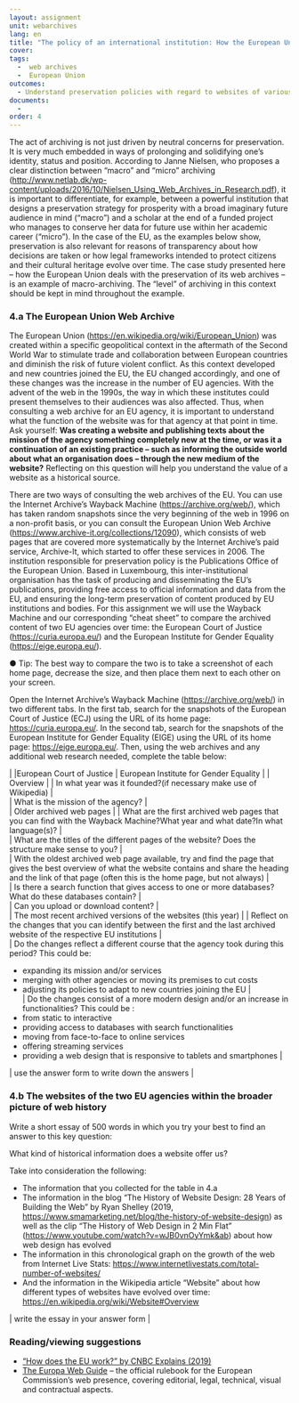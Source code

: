 ```yaml
---
layout: assignment
unit: webarchives
lang: en
title: "The policy of an international institution: How the European Union preserves its web archives"
cover:
tags:
  -  web archives 
  -  European Union 
outcomes:
  - Understand preservation policies with regard to websites of various institutions
documents:
  - 
order: 4
---
```

The act of archiving is not just driven by neutral concerns for preservation. It is very much embedded in ways of prolonging and solidifying one’s identity, status and position. According to Janne Nielsen, who proposes a clear distinction between “macro” and “micro” archiving 
(http://www.netlab.dk/wp-content/uploads/2016/10/Nielsen_Using_Web_Archives_in_Research.pdf), it is important to differentiate, for example, between a powerful institution that designs a preservation strategy for prosperity with a broad imaginary future audience in mind (“macro”) and a scholar at the end of a funded project who manages to conserve her data for future use within her academic career (“micro”). In the case of the EU, as the examples below show, preservation is also relevant for reasons of transparency about how decisions are taken or how legal frameworks intended to protect citizens and their cultural heritage evolve over time. The case study presented here – how the European Union deals with the preservation of its web archives – is an example of macro-archiving. The “level” of archiving in this context should be kept in mind throughout the example. 
<!-- more -->

<!-- briefing-student -->

### 4.a The European Union Web Archive
<!-- section-contents -->
The European Union (https://en.wikipedia.org/wiki/European_Union) was created within a specific geopolitical context in the aftermath of the Second World War to stimulate trade and collaboration between European countries and diminish the risk of future violent conflict. As this context developed and new countries joined the EU, the EU changed accordingly, and one of these changes was the increase in the number of EU agencies. With the advent of the web in the 1990s, the way in which these institutes could present themselves to their audiences was also affected. Thus, when consulting a web archive for an EU agency, it is important to understand what the function of the website was for that agency at that point in time. Ask yourself: **Was creating a website and publishing texts about the mission of the agency something completely new at the time, or was it a continuation of an existing practice – such as informing the outside world about what an organisation does – through the new medium of the website?** Reflecting on this question will help you understand the value of a website as a historical source. 

There are two ways of consulting the web archives of the EU. You can use the Internet Archive’s Wayback Machine (https://archive.org/web/), which has taken random snapshots since the very beginning of the web in 1996 on a non-profit basis, or you can consult the European Union Web Archive (https://www.archive-it.org/collections/12090), which consists of web pages that are covered more systematically by the Internet Archive’s paid service, Archive-It, which started to offer these services in 2006. The institution responsible for preservation policy is the Publications Office of the European Union. Based in Luxembourg, this inter-institutional organisation has the task of producing and disseminating the EU’s publications, providing free access to official information and data from the EU, and ensuring the long-term preservation of content produced by EU institutions and bodies. 
For this assignment we will use the Wayback Machine and our corresponding “cheat sheet” to compare the archived content of two EU agencies over time: the European Court of Justice (https://curia.europa.eu/) and the European Institute for Gender Equality (https://eige.europa.eu/).

●	Tip: The best way to compare the two is to take a screenshot of each home page, decrease the size, and then place them next to each other on your screen. 

Open the Internet Archive’s Wayback Machine (https://archive.org/web/) in two different tabs. In the first tab, search for the snapshots of the European Court of Justice (ECJ) using the URL of its home page: https://curia.europa.eu/. In the second tab, search for the snapshots of the European Institute for Gender Equality (EIGE) using the URL of its home page: https://eige.europa.eu/. Then, using the web archives and any additional web research needed, complete the table below:


| |European Court of Justice |	European Institute for Gender Equality |
| Overview |
| In what year was it founded?(if necessary make use of Wikipedia) |		
| What is the mission of the agency? |		
| Older archived web pages |
| What are the first archived web pages that you can find with the Wayback Machine?What year and what date?In what language(s)? |		
| What are the titles of the different pages of the website? Does the structure make sense to you? |		
| With the oldest archived web page available, try and find the page that gives the best overview of what the website contains and share the heading and the link of that page (often this is the home page, but not always) |		
| Is there a search function that gives access to one or more databases? What do these databases contain? |		
| Can you upload or download content? |		
| The most recent archived versions of the websites (this year) |
| Reflect on the changes that you can identify between the first and the last archived website of the respective EU institutions |		
| Do the changes reflect a different course that the agency took during this period? This could be:
-	expanding its mission and/or services
-	merging with other agencies or moving its premises to cut costs
-	adjusting its policies to adapt to new countries joining the EU	|	
| Do the changes consist of a more modern design and/or an increase in functionalities?
This could be :
-	from static to interactive
-	providing access to databases with search functionalities 
-	moving from face-to-face to online services
-	offering streaming services  
-	providing a web design that is responsive to tablets and smartphones |

| use the answer form to write down the answers |

<!-- section -->

### 4.b The websites of the two EU agencies within the broader picture of web history
<!-- section-contents -->

Write a short essay of 500 words in which you try your best to find an answer to this key question:

What kind of historical information does a website offer us?  

Take into consideration the following: 
-	The information that you collected for the table in 4.a
-	The information in the blog “The History of Website Design: 28 Years of Building the Web” by Ryan Shelley (2019, https://www.smamarketing.net/blog/the-history-of-website-design) as well as the clip “The History of Web Design in 2 Min Flat” (https://www.youtube.com/watch?v=wJB0vnOyYmk&ab) about how web design has evolved
-	The information in this chronological graph on the growth of the web from Internet Live Stats: https://www.internetlivestats.com/total-number-of-websites/ 
-	And the information in the Wikipedia article “Website” about how different types of websites have evolved over time: https://en.wikipedia.org/wiki/Website#Overview

| write the essay in your answer form |

<!-- section -->


### Reading/viewing suggestions
<!-- section-content -->
-	[“How does the EU work?” by CNBC Explains (2019)](https://www.youtube.com/watch?v=9eufLQ3sew0)
-	[The Europa Web Guide](https://wikis.ec.europa.eu/display/WEBGUIDE/01.+Archiving) – the official rulebook for the European Commission’s web presence, covering editorial, legal, technical, visual and contractual aspects.

<!-- briefing-teacher -->






